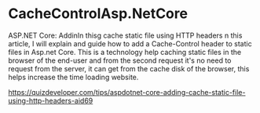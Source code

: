 # CacheControlAsp.NetCore

ASP.NET Core: AddinIn thisg cache static file using HTTP headers
n this article, I will explain and guide how to add a Cache-Control header to static files in Asp.net Core. This is a technology help caching static files in the browser of the end-user and from the second request it's no need to request from the server, it can get from the cache disk of the browser, this helps increase the time loading website.

https://quizdeveloper.com/tips/aspdotnet-core-adding-cache-static-file-using-http-headers-aid69
